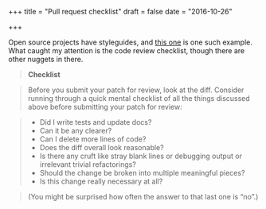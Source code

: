 +++
title = "Pull request checklist"
draft = false
date = "2016-10-26"

+++

Open source projects have styleguides, and [this one][1] is one such example. What caught my attention is the code review checklist, though there are other nuggets in there.

> **Checklist**

> Before you submit your patch for review, look at the diff. Consider running through a quick mental checklist of all the things discussed above before submitting your patch for review:

> - Did I write tests and update docs?
> - Can it be any clearer?
> - Can I delete more lines of code?
> - Does the diff overall look reasonable?
> - Is there any cruft like stray blank lines or debugging output or irrelevant trivial refactorings?
> - Should the change be broken into multiple meaningful pieces?
> - Is this change really necessary at all?

> (You might be surprised how often the answer to that last one is “no”.)

[1]: https://github.com/chain/chain/blob/main/docs/internal/styleguide.md
